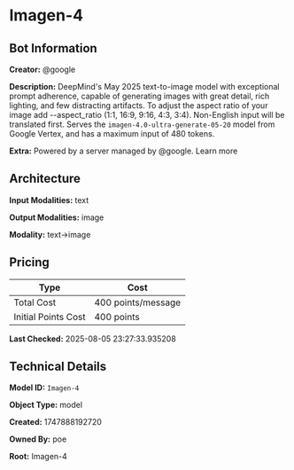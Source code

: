 # Imagen-4

## Bot Information

**Creator:** @google

**Description:** DeepMind's May 2025 text-to-image model with exceptional prompt adherence, capable of generating images with great detail, rich lighting, and few distracting artifacts. To adjust the aspect ratio of your image add --aspect_ratio (1:1, 16:9, 9:16, 4:3, 3:4). Non-English input will be translated first. Serves the `imagen-4.0-ultra-generate-05-20` model from Google Vertex, and has a maximum input of 480 tokens.

**Extra:** Powered by a server managed by @google. Learn more


## Architecture

**Input Modalities:** text

**Output Modalities:** image

**Modality:** text->image


## Pricing

| Type | Cost |
|------|------|
| Total Cost | 400 points/message |
| Initial Points Cost | 400 points |

**Last Checked:** 2025-08-05 23:27:33.935208


## Technical Details

**Model ID:** `Imagen-4`

**Object Type:** model

**Created:** 1747888192720

**Owned By:** poe

**Root:** Imagen-4
